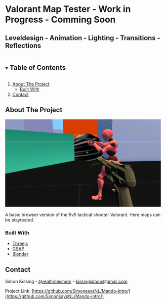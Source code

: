 # Valorant Map Tester - Work in Progress - Comming Soon
## Leveldesign - Animation - Lighting - Transitions - Reflections

<!-- <br />
<p align="center">
    <br />
    <a href="https://raw.githack.com/SimonsaysNL/Valorant-Map-Tester/master/intro/index.html">View Demo</a>
    ·
    <a href="https://github.com/SimonsaysNL/Valorant-Map-Tester/issues">Report Bug</a>
    ·
    <a href="https://github.com/SimonsaysNL/Valorant-Map-Tester/issues">Request Feature</a>
  </p>
</p> -->



<!-- TABLE OF CONTENTS -->
<details open="open">
  <summary><h2 style="display: inline-block">Table of Contents</h2></summary>
  <ol>
    <li>
      <a href="#about-the-project">About The Project</a>
      <ul>
        <li><a href="#built-with">Built With</a></li>
      </ul>
    </li>
    <li><a href="#contact">Contact</a></li>
  </ol>
</details>



<!-- ABOUT THE PROJECT -->
## About The Project

![](valmaptest.png)

A basic browser version of the 5v5 tactical shooter Valorant. Here maps can be playtested.

### Built With

* [Threejs](https://threejs.org/)
* [GSAP](https://greensock.com/gsap/)
* [Blender](https://www.blender.org/)

<!-- CONTACT -->
## Contact


Simon Kissing - [@realtimesimon](https://twitter.com/realtimesimon) - kissingsimon@gmail.com

Project Link: [https://github.com/SimonsaysNL/Mando-intro/](https://github.com/SimonsaysNL/Mando-intro/)
